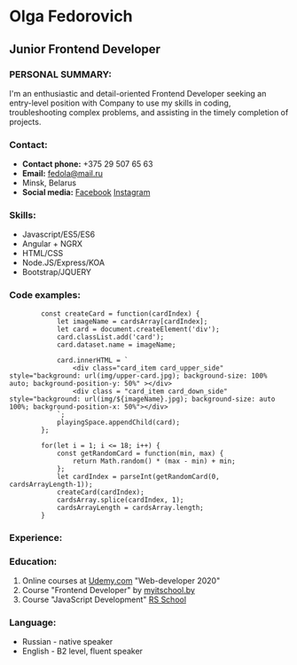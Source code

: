 # Olga Fedorovich
## Junior Frontend Developer

### PERSONAL SUMMARY: 
I'm an enthusiastic and detail-oriented Frontend Developer seeking an entry-level position with Company to use my skills in coding, troubleshooting complex problems, and assisting in the timely completion of projects.

### Contact:
* **Contact phone:** +375 29 507 65 63
* **Email:** fedola@mail.ru
* Minsk, Belarus
* **Social media:**
[Facebook](https://www.facebook.com/profile.php?id=1837378495)
[Instagram](https://www.instagram.com/fedorovich_olya/)

### Skills:
* Javascript/ES5/ES6
* Angular + NGRX
* HTML/CSS
* Node.JS/Express/KOA
* Bootstrap/JQUERY

### Code examples:
```
        const createCard = function(cardIndex) {
            let imageName = cardsArray[cardIndex];
            let card = document.createElement('div');
            card.classList.add('card');
            card.dataset.name = imageName;

            card.innerHTML = `
                <div class="card_item card_upper_side" style="background: url(img/upper-card.jpg); background-size: 100% auto; background-position-y: 50%" ></div>
                <div class = "card_item card_down_side" style="background: url(img/${imageName}.jpg); background-size: auto 100%; background-position-x: 50%"></div>
            `;
            playingSpace.appendChild(card);
        };

        for(let i = 1; i <= 18; i++) {
            const getRandomCard = function(min, max) {
                return Math.random() * (max - min) + min;
            };
            let cardIndex = parseInt(getRandomCard(0, cardsArrayLength-1));
            createCard(cardIndex);
            cardsArray.splice(cardIndex, 1);
            cardsArrayLength = cardsArray.length;
        }
```
### Experience:

### Education:
1. Online courses at [Udemy.com](Udemy.com) "Web-developer 2020"
1. Course "Frontend Developer" by [myitschool.by](myitschool.by)
1. Course "JavaScript Development" [RS School](https://rs.school/)

### Language:
* Russian - native speaker
* English - B2 level, fluent speaker